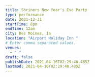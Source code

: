 ```yaml
---
title: Shriners New Year's Eve Party
type: performance
date: 2021-12-31
startTime: 8pm
endTime: 12am
city: Des Moines, Ia
location: "Airport Holiday Inn "
# Enter comma separated values.
venues:
  - " "
draft: false
publishDate: 2021-04-16T02:29:40.465Z
lastmod: 2021-04-16T02:29:40.485Z
---
```

